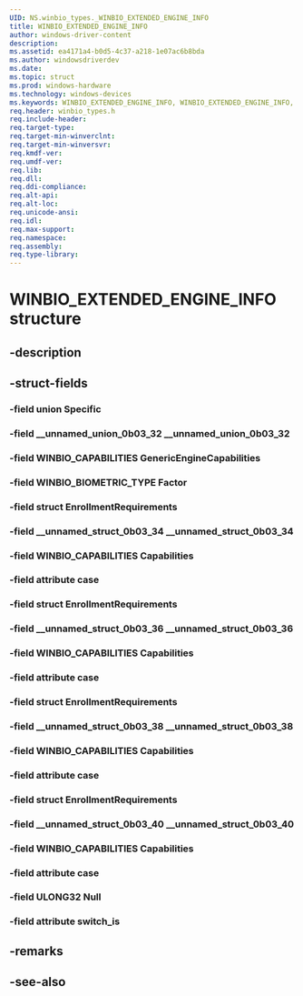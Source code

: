 ```yaml
---
UID: NS.winbio_types._WINBIO_EXTENDED_ENGINE_INFO
title: WINBIO_EXTENDED_ENGINE_INFO
author: windows-driver-content
description: 
ms.assetid: ea4171a4-b0d5-4c37-a218-1e07ac6b8bda
ms.author: windowsdriverdev
ms.date: 
ms.topic: struct
ms.prod: windows-hardware
ms.technology: windows-devices
ms.keywords: WINBIO_EXTENDED_ENGINE_INFO, WINBIO_EXTENDED_ENGINE_INFO, *PWINBIO_EXTENDED_ENGINE_INFO
req.header: winbio_types.h
req.include-header:
req.target-type:
req.target-min-winverclnt:
req.target-min-winversvr:
req.kmdf-ver:
req.umdf-ver:
req.lib:
req.dll:
req.ddi-compliance:
req.alt-api:
req.alt-loc:
req.unicode-ansi:
req.idl:
req.max-support:
req.namespace:
req.assembly:
req.type-library:
---
```


# WINBIO_EXTENDED_ENGINE_INFO structure

## -description



## -struct-fields

### -field union Specific			
 	
### -field __unnamed_union_0b03_32 __unnamed_union_0b03_32			
 	
### -field WINBIO_CAPABILITIES GenericEngineCapabilities			
 	
### -field WINBIO_BIOMETRIC_TYPE Factor			
 	
### -field struct EnrollmentRequirements			
 	
### -field __unnamed_struct_0b03_34 __unnamed_struct_0b03_34			
 	
### -field WINBIO_CAPABILITIES Capabilities			
 	
### -field attribute case			
 	
### -field struct EnrollmentRequirements			
 	
### -field __unnamed_struct_0b03_36 __unnamed_struct_0b03_36			
 	
### -field WINBIO_CAPABILITIES Capabilities			
 	
### -field attribute case			
 	
### -field struct EnrollmentRequirements			
 	
### -field __unnamed_struct_0b03_38 __unnamed_struct_0b03_38			
 	
### -field WINBIO_CAPABILITIES Capabilities			
 	
### -field attribute case			
 	
### -field struct EnrollmentRequirements			
 	
### -field __unnamed_struct_0b03_40 __unnamed_struct_0b03_40			
 	
### -field WINBIO_CAPABILITIES Capabilities			
 	
### -field attribute case			
 	
### -field ULONG32 Null			
 	
### -field attribute switch_is			
 	
## -remarks

## -see-also